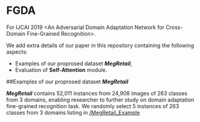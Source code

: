 # FGDA
For IJCAI 2019 &lt;An Adversarial Domain Adaptation Network for Cross-Domain Fine-Grained Recognition>.

We add extra details of our paper in this repository containing the following aspects:
+ Examples of our proprosed dataset ***MegRetail***,
+ Evaluation of **Self-Attention** module.

##Examples of our proprosed dataset ***MegRetail***

***MegRetail*** contains 52,011 instances from 24,908 images of 263 classes from 3 domains, enabling researcher to further study on domain adaptation fine-grained recognition task.
We randomly select 5 instances of 263 classes from 3 domains listing in [/MegRetail_Example](https://github.com/Anonymous2019IJCAI/FGDA/tree/master/MegRetail_Example) 


